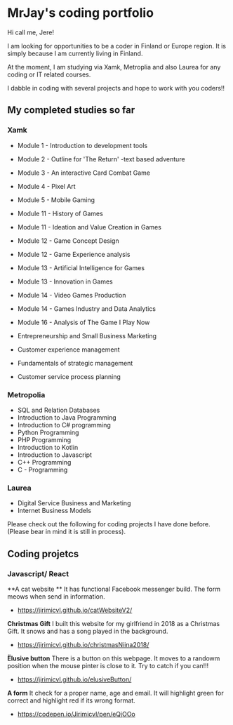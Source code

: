 # MrJay's coding portfolio

Hi call me, Jere!

I am looking for opportunities to be a coder in Finland or Europe region. It is simply because I am currently living in Finland.

At the moment, I am studying via Xamk, Metroplia and also Laurea for any coding or IT related courses.

I dabble in coding with several projects and hope to work with you coders!!

## My completed studies so far

### Xamk
- Module 1 - Introduction to development tools
- Module 2 - Outline for 'The Return' -text based adventure
- Module 3 - An interactive Card Combat Game
- Module 4 - Pixel Art
- Module 5 - Mobile Gaming
- Module 11 - History of Games 
- Module 11 - Ideation and Value Creation in Games
- Module 12 - Game Concept Design
- Module 12 - Game Experience analysis
- Module 13 - Artificial Intelligence for Games
- Module 13 - Innovation in Games
- Module 14 - Video Games Production
- Module 14 - Games Industry and Data Analytics
- Module 16 - Analysis of The Game I Play Now

- Entrepreneurship and Small Business Marketing
- Customer experience management
- Fundamentals of strategic management
- Customer service process planning

### Metropolia
- SQL and Relation Databases
- Introduction to Java Programming
- Introduction to C# programming
- Python Programming
- PHP Programming
- Introduction to Kotlin
- Introduction to Javascript
- C++ Programming
- C - Programming

### Laurea
- Digital Service Business and Marketing
- Internet Business Models



Please check out the following for coding projects I have done before. (Please bear in mind it is still in process).

## Coding projetcs


### Javascript/ React

**A cat website **
It has functional Facebook messenger build. The form meows when send in information.
- https://jirimicvl.github.io/catWebsiteV2/

**Christmas Gift**
I built this website for my girlfriend in 2018 as a Christmas Gift. It snows and has a song played in the background.
- https://jirimicvl.github.io/christmasNiina2018/

**Ëlusive button**
There is a button on this webpage. It moves to a randowm position when the mouse pinter is close to it. Try to catch if you can!!!
- https://jirimicvl.github.io/elusiveButton/

**A form**
It check for a proper name, age and email. It will highlight green for correct and highlight red if its wrong format.
- https://codepen.io/Jirimicvl/pen/eQjOOo


